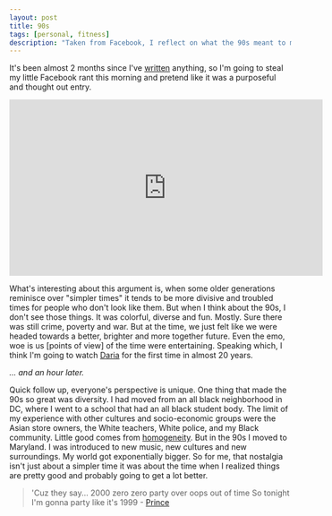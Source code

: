 ```yaml
---
layout: post
title: 90s
tags: [personal, fitness]
description: "Taken from Facebook, I reflect on what the 90s meant to me."
---
```


It's been almost 2 months since I've [written](/2016/01/01/write-something/) anything, so I'm going to steal my little Facebook rant this morning and pretend like it was a purposeful and thought out entry.

<iframe src="https://www.facebook.com/plugins/video.php?href=https%3A%2F%2Fwww.facebook.com%2Fvixdotcom%2Fvideos%2Fvb.167288330277317%2F277512989254850%2F%3Ftype%3D3&show_text=0&width=560" width="560" height="315" style="border:none;overflow:hidden" scrolling="no" frameborder="0" allowTransparency="true" allowFullScreen="true"></iframe>

What's interesting about this argument is, when some older generations reminisce over "simpler times" it tends to be more divisive and troubled times for people who don't look like them. But when I think about the 90s, I don't see those things. It was colorful, diverse and fun. Mostly. Sure there was still crime, poverty and war. But at the time, we just felt like we were headed towards a better, brighter and more together future. Even the emo, woe is us [points of view] of the time were entertaining. Speaking which, I think I'm going to watch [Daria](http://www.hulu.com/daria) for the first time in almost 20 years.

*... and an hour later.*

Quick follow up, everyone's perspective is unique. One thing that made the 90s so great was diversity. I had moved from an all black neighborhood in DC, where I went to a school that had an all black student body. The limit of my experience with other cultures and socio-economic groups were the Asian store owners, the White teachers, White police, and my Black community. Little good comes from [homogeneity](/2016/02/06/code-the-block/#to-pimp-a-butterfly). But in the 90s I moved to Maryland. I was introduced to new music, new cultures and new surroundings. My world got exponentially bigger. So for me, that nostalgia isn't just about a simpler time it was about the time when I realized things are pretty good and probably going to get a lot better.

> 'Cuz they say...
2000 zero zero party over oops out of time
So tonight I'm gonna party like it's 1999 - [Prince](http://genius.com/Prince-1999-lyrics)

